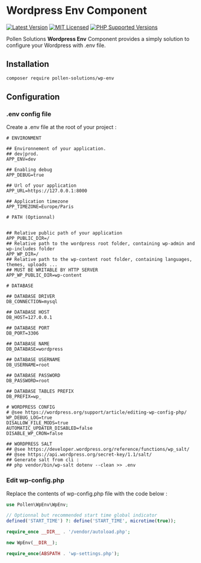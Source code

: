 # Wordpress Env Component

[![Latest Version](https://img.shields.io/badge/release-1.0.0-blue?style=for-the-badge)](https://www.presstify.com/pollen-solutions/asset/)
[![MIT Licensed](https://img.shields.io/badge/license-MIT-green?style=for-the-badge)](LICENSE.md)
[![PHP Supported Versions](https://img.shields.io/badge/PHP->=7.4-8892BF?style=for-the-badge&logo=php)](https://www.php.net/supported-versions.php)

Pollen Solutions **Wordpress Env** Component provides a simply solution to configure your Wordpress with .env file.

## Installation

```bash
composer require pollen-solutions/wp-env
```

## Configuration

### .env config file

Create a .env file at the root of your project :

```dotenv
# ENVIRONMENT

## Environnement of your application. 
## dev|prod. 
APP_ENV=dev

## Enabling debug
APP_DEBUG=true

## Url of your application
APP_URL=https://127.0.0.1:8000

## Application timezone
APP_TIMEZONE=Europe/Paris

# PATH (Optionnal)


## Relative public path of your application 
APP_PUBLIC_DIR=/
## Relative path to the wordpress root folder, containing wp-admin and wp-includes folder 
APP_WP_DIR=/
## Relative path to the wp-content root folder, containing languages, themes, uploads ...
## MUST BE WRITABLE BY HTTP SERVER 
APP_WP_PUBLIC_DIR=wp-content

# DATABASE

## DATABASE DRIVER
DB_CONNECTION=mysql

## DATABASE HOST
DB_HOST=127.0.0.1

## DATABASE PORT
DB_PORT=3306

## DATABASE NAME
DB_DATABASE=wordpress

## DATABASE USERNAME
DB_USERNAME=root

## DATABASE PASSWORD
DB_PASSWORD=root

## DATABASE TABLES PREFIX
DB_PREFIX=wp_

# WORDPRESS CONFIG
# @see https://wordpress.org/support/article/editing-wp-config-php/
WP_DEBUG_LOG=true
DISALLOW_FILE_MODS=true
AUTOMATIC_UPDATER_DISABLED=false
DISABLE_WP_CRON=false

## WORDPRESS SALT
## @see https://developer.wordpress.org/reference/functions/wp_salt/
## @see https://api.wordpress.org/secret-key/1.1/salt/
## Generate salt from cli :
## php vendor/bin/wp-salt dotenv --clean >> .env
```

### Edit wp-config.php

Replace the contents of wp-config.php file with the code below :

```php
use Pollen\WpEnv\WpEnv;

// Optionnal but recommended start time global indicator
defined('START_TIME') ?: define('START_TIME', microtime(true));

require_once __DIR__ . '/vendor/autoload.php';

new WpEnv(__DIR__);

require_once(ABSPATH . 'wp-settings.php');
```


